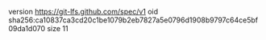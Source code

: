 version https://git-lfs.github.com/spec/v1
oid sha256:ca10837ca3cd20c1be1079b2eb7827a5e0796d1908b9797c64ce5bf09da1d070
size 11
